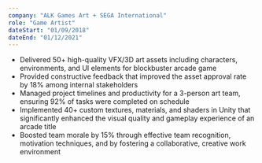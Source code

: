 ```yaml
---
company: "ALK Games Art + SEGA International"
role: "Game Artist"
dateStart: "01/09/2018"
dateEnd: "01/12/2021"
---
```


-   Delivered 50+ high-quality VFX/3D art assets including characters, environments, and UI elements for blockbuster arcade game
-   Provided constructive feedback that improved the asset approval rate by 18% among internal stakeholders
-   Managed project timelines and productivity for a 3-person art team, ensuring 92% of tasks were completed on schedule
-   Implemented 40+ custom textures, materials, and shaders in Unity that significantly enhanced the visual quality and gameplay experience of an arcade title
-   Boosted team morale by 15% through effective team recognition, motivation techniques, and by fostering a collaborative, creative work environment